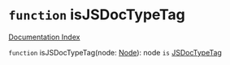 # `function` isJSDocTypeTag

[Documentation Index](../README.md)

`function` isJSDocTypeTag(node: [Node](../private.interface.Node/README.md)): node `is` [JSDocTypeTag](../private.interface.JSDocTypeTag/README.md)